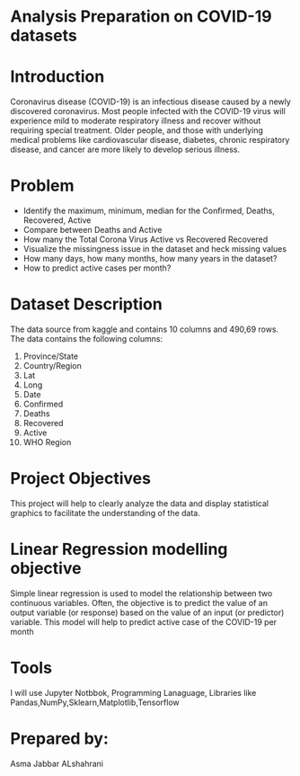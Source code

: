 #  Analysis Preparation on  COVID-19 datasets

# Introduction
Coronavirus disease (COVID-19) is an infectious disease caused by a newly discovered coronavirus.
Most people infected with the COVID-19 virus will experience mild to moderate respiratory illness and recover without requiring special treatment. Older people, and those with underlying medical problems like cardiovascular disease, diabetes, chronic respiratory disease, and cancer are more likely to develop serious illness.

# Problem
- Identify the maximum, minimum, median for the Confirmed, Deaths, Recovered, Active
-  Compare between Deaths and Active
-  How many the Total Corona Virus Active vs Recovered Recovered
-  Visualize the missingness issue in the dataset and heck missing values
-  How many days, how many months, how many years in the dataset?
-  How to predict active cases per month? 
   
# Dataset Description

The data source from kaggle and contains 10 columns and 490,69 rows. The data contains the following columns:
1) Province/State 
2) Country/Region 
3) Lat 
4) Long 
5) Date 
6) Confirmed 
7) Deaths 
8) Recovered 
9) Active 
10) WHO Region

# Project Objectives 

This project will help to clearly analyze the data and display statistical graphics to facilitate the understanding of the data.

# Linear Regression modelling objective
Simple linear regression is used to model the relationship between two continuous variables. Often, the objective is to predict the value of an output variable (or response) based on the value of an input (or predictor) variable. This model will help to predict active case of the COVID-19  per month

# Tools

I will use Jupyter Notbbok, Programming Lanaguage, Libraries like Pandas,NumPy,Sklearn,Matplotlib,Tensorflow

# Prepared by:
 Asma Jabbar ALshahrani
